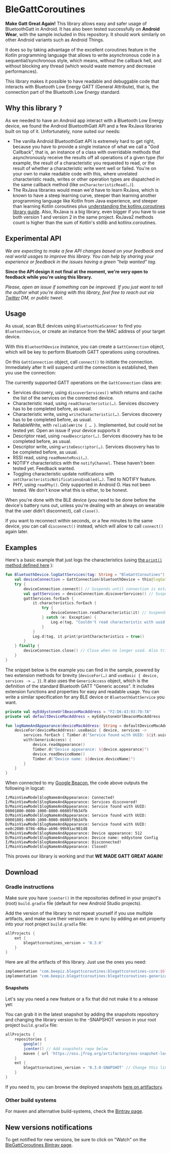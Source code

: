 # BleGattCoroutines
**Make Gatt Great Again!** This library allows easy and safer usage of
BluetoothGatt in Android. It has also been tested successfully on
**Android Wear**, with the sample included in this repository. It should
work similarly on other Android variants such as Android Things.

It does so by taking advantage of the excellent coroutines feature in the
Kotlin programming language that allows to write asynchronous code in a
sequential/synchronous style, which means, without the callback hell, and
without blocking any thread (which would waste memory and decrease
performances).

This library makes it possible to have readable and debuggable code that
interacts with Bluetooth Low Energy GATT (General Attribute), that is, the
connection part of the Bluetooth Low Energy standard.

## Why this library ?
As we needed to have an Android app interact with a Bluetooth Low Energy
device, we found the Android BluetoothGatt API and a few RxJava libraries
built on top of it. Unfortunately, none suited our needs:
- The vanilla Android BluetoothGatt API is extremely hard to get right,
because you have to provide a single instance of what we call a "God
Callback", that is, an instance of a class with overridable methods that
asynchronously receive the results off all operations of a given type (for
example, the result of a characteristic you requested to read, or the result
of whether a characteristic write went well or failed. You're on your own to
make readable code with this, where unrelated characteristic reads, writes
or other operation types are dispatched in the same callback method (like
`onCharacteristicRead(…)`).
- The RxJava libraries would mean we'd have to learn RxJava, which is known
to have a steep learning curve, steeper than learning another programming
language like Kotlin from Java experience, and steeper than learning Kotlin
coroutines plus [understanding the kotlinx.coroutines library guide](
https://github.com/Kotlin/kotlinx.coroutines/blob/master/coroutines-guide.md
). Also, RxJava is a big library, even bigger if you have to use both version 1
and version 2 in the same project. RxJava2 methods count is higher than the sum of
Kotlin's stdlib and kotlinx.coroutines.

## Experimental API

_We are expecting to make a few API changes based on your feedback and real world usages to
improve this library. You can help by sharing your experience or feedback in the issues having
a green "help wanted" tag._

**Since the API design it not final at the moment, we're very open to
feedback while you're using this library.**

_Please, open an issue if something can be improved. If you just want to
tell the author what you're doing with this library, feel free to reach out
via [Twitter](https://twitter.com/Louis_CAD) DM, or public tweet._

## Usage

As usual, scan BLE devices using `BluetoothLeScanner` to find you
`BluetoothDevice`, or create an instance from the MAC address of your target
device.

With this `BluetoothDevice` instance, you can create a `GattConnection`
object, which will be key to perform Bluetooth GATT operations using
coroutines.

On this `GattConnection` object, call `connect()` to initiate the connection.  Immediately after
It will suspend until the connection is established, then you use the
connection:

The currently supported GATT operations on the `GattConnection` class are:
- Services discovery, using `discoverServices()` which returns and cache
the list of the services on the connected device.
- Characteristic read, using `readCharacteristic(…)`. Services discovery has
to be completed before, as usual.
- Characteristic write, using `writeCharacteristic(…)`. Services discovery
has to be completed before, as usual.
- ReliableWrite, with `reliableWrite { … }`. Implemented, but could not be
tested yet. Open an issue if your device supports it
- Descriptor read, using `readDescriptor(…)`. Services discovery has to be
completed before, as usual.
- Descriptor write, using `writeDescriptor(…)`. Services discovery has to be
completed before, as usual.
- RSSI read, using `readRemoteRssi(…)`.
- NOTIFY characteristics with the `notifyChannel`. These haven't been tested
yet. Feedback wanted.
- Toggling characteristic update notifications with
`setCharacteristicNotificationsEnabled(…)`. Tied to NOTIFY feature.
- PHY, using `readPhy()`. Only supported in Android O. Has not been tested.
We don't know what this is either, to be honest.

When you're done with the BLE device (you need to be done before the
device's battery runs out, unless you're dealing with an always on wearable
that the user didn't disconnect), call `close()`.

If you want to reconnect within seconds, or a few minutes to the same device,
you can call `disconnect()` instead, which will allow to call `connect()`
again later.

## Examples

Here's a basic example that just logs the characteristics (using
[the `print()` method defined here](
https://github.com/Beepiz/BleGattCoroutines/blob/dd562dc49e5623bfc874dd9ff37d62db63c04932/sample-common/src/main/java/com/beepiz/blegattcoroutines/sample/common/extensions/GattPrint.kt#L15)
):
```kotlin
fun BluetoothDevice.logGattServices(tag: String = "BleGattCoroutines") = launch {
    val deviceConnection = GattConnection(bluetoothDevice = this@logGattServices)
    try {
        deviceConnection.connect() // Suspends until connection is established
        val gattServices = deviceConnection.discoverServices() // Suspends until completed
        gattServices.forEach {
            it.characteristics.forEach {
                try { 
                    deviceConnection.readCharacteristic(it) // Suspends until characteristic is read
                } catch (e: Exception) {
                    Log.e(tag, "Couldn't read characteristic with uuid: ${it.uuid}", e)
                }
            }
            Log.d(tag, it.print(printCharacteristics = true))
        }
    } finally {
        deviceConnection.close() // Close when no longer used. Also triggers disconnect by default. 
    }
}
```

The snippet below is the example you can find in the sample, powered by two
extension methods for brevity (`deviceFor(…)` and `useBasic { device,
services -> … }`). It also uses the `GenericAccess` object, which is the
definition of the standard Bluetooth GATT "Generic access". It includes
extension functions and properties for easy and readable usage. You can
write a similar specification for any BLE device or `BluetoothGattService`
you want.
```kotlin
private val myEddystoneUrlBeaconMacAddress = "F2:D6:43:93:70:7A"
private val defaultDeviceMacAddress = myEddystoneUrlBeaconMacAddress

fun logNameAndAppearance(deviceMacAddress: String = defaultDeviceMacAddress) = launch {
    deviceFor(deviceMacAddress).useBasic { device, services ->
        services.forEach { Timber.d("Service found with UUID: ${it.uuid}") }
        with(GenericAccess) {
            device.readAppearance()
            Timber.d("Device appearance: ${device.appearance}")
            device.readDeviceName()
            Timber.d("Device name: ${device.deviceName}")
        }
    }
}
```
When connected to my [Google Beacon](
https://twitter.com/GDGTours/status/732992233817972736
), the code above outputs the following in logcat:
```console
I/MainViewModel$logNameAndAppearance: Connected!
I/MainViewModel$logNameAndAppearance: Services discovered!
D/MainViewModel$logNameAndAppearance: Service found with UUID: 00001800-0000-1000-8000-00805f9b34fb
D/MainViewModel$logNameAndAppearance: Service found with UUID: 00001801-0000-1000-8000-00805f9b34fb
D/MainViewModel$logNameAndAppearance: Service found with UUID: ee0c2080-8786-40ba-ab96-99b91ac981d8
D/MainViewModel$logNameAndAppearance: Device appearance: 512
D/MainViewModel$logNameAndAppearance: Device name: eddystone Config
I/MainViewModel$logNameAndAppearance: Disconnected!
I/MainViewModel$logNameAndAppearance: Closed!
```
This proves our library is working and that **WE MADE GATT GREAT AGAIN!**

## Download

### Gradle instructions
Make sure you have `jcenter()` in the repositories defined in your project's
(root) `build.gradle` file (default for new Android Studio projects).

Add the version of the library to not repeat yourself if you use multiple
artifacts, and make sure their versions are in sync by adding an ext property
into your root project `build.gradle` file:
```groovy
allProjects {
    ext {
        blegattcoroutines_version = '0.3.0'
    }
}
```
Here are all the artifacts of this library. Just use the ones you need:
```groovy
implementation "com.beepiz.blegattcoroutines:blegattcoroutines-core:$blegattcoroutines_version"
implementation "com.beepiz.blegattcoroutines:blegattcoroutines-genericaccess:$blegattcoroutines_version"
```
#### Snapshots
Let's say you need a new feature or a fix that did
not make it to a release yet:

You can grab it in the latest snapshot by adding the
snapshots repository and changing the library version to the -SNAPSHOT
version in your root project `build.gradle` file:

```groovy
allProjects {
    repositories {
        google()
        jcenter() // Add snapshots repo below
        maven { url 'https://oss.jfrog.org/artifactory/oss-snapshot-local' }
    }
    ext {
        blegattcoroutines_version = '0.3.0-SNAPSHOT' // Change this line
    }
}
```

If you need to, you can browse the deployed snapshots [here on artifactory](
https://oss.jfrog.org/webapp/#/artifacts/browse/tree/General/oss-snapshot-local/com/beepiz/blegattcoroutines
).

### Other build systems
For maven and alternative build-systems, check the [Bintray page](
https://bintray.com/beepiz/maven/blegattcoroutines).

## New versions notifications
To get notified for new versions, be sure to click on "Watch" on the
[BleGattCoroutines Bintray page](https://bintray.com/beepiz/maven/blegattcoroutines).
